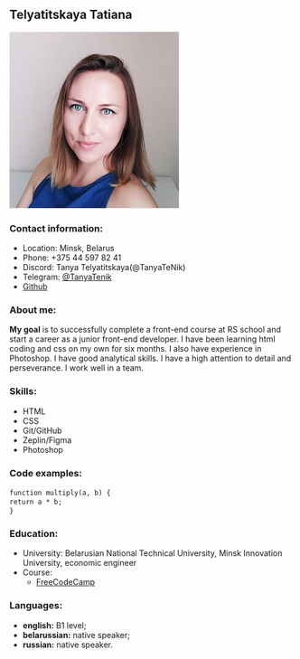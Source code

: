 ##  Telyatitskaya Tatiana
![Tatiana Telyatitskaya](/IMG_20180926_153125.jpg)
###  Contact information:
- Location: Minsk, Belarus
- Phone: +375 44 597 82 41
- Discord: Tanya Telyatitskaya(@TanyaTeNik)
- Telegram: [@TanyaTenik](https://t.me/TanyaTenik)
- [Github](https://github.com/TanyaTeNik)

### About me:
**My goal** is to successfully complete a front-end course at RS school and start a career as a junior front-end developer. I have been learning html coding and css on my own for six months. I also have experience in Photoshop. I have good analytical skills. I have a high attention to detail and perseverance. I work well in a team.

### Skills:
  - HTML
  - CSS
  - Git/GitHub
  - Zeplin/Figma
  - Photoshop

### Code examples:
```
function multiply(a, b) {
return a * b;
}
```
### Education: 
  - University: Belarusian National Technical University, Minsk Innovation University, economic engineer
  - Course: 
      - [FreeCodeCamp](https://www.freecodecamp.org/)

   ### Languages: 
  - **english:** B1 level;
  - **belarussian:** native speaker;
  - **russian:** native speaker.